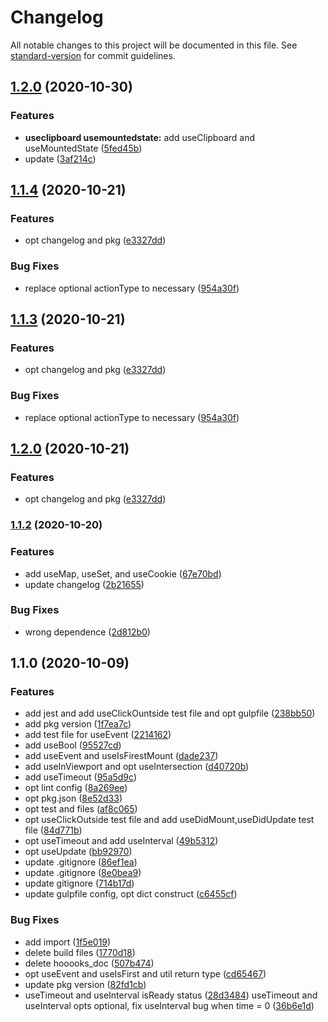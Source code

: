 # Changelog

All notable changes to this project will be documented in this file. See [standard-version](https://github.com/conventional-changelog/standard-version) for commit guidelines.

## [1.2.0](https://github.com/MatchaDog/hooooks/compare/v1.3.0...v1.2.0) (2020-10-30)


### Features

* **useclipboard usemountedstate:** add useClipboard and useMountedState ([5fed45b](https://github.com/MatchaDog/hooooks/commit/5fed45b305c6f07587f56d7579e41a846d3edd3e))
* update ([3af214c](https://github.com/MatchaDog/hooooks/commit/3af214c83521121ba6a9d37fcc8884cb4e1c50b4))

## [1.1.4](https://github.com/MatchaDog/hooooks/compare/v1.1.2...v1.3.0) (2020-10-21)


### Features

* opt changelog and pkg ([e3327dd](https://github.com/MatchaDog/hooooks/commit/e3327ddd02067c28ba79e48359a618c93221ff52))


### Bug Fixes

* replace optional actionType to necessary ([954a30f](https://github.com/MatchaDog/hooooks/commit/954a30f1b17d04b5404674fb530c9ff17caac35c))

## [1.1.3](https://github.com/MatchaDog/hooooks/compare/v1.1.2...v1.2.0) (2020-10-21)


### Features

* opt changelog and pkg ([e3327dd](https://github.com/MatchaDog/hooooks/commit/e3327ddd02067c28ba79e48359a618c93221ff52))


### Bug Fixes

* replace optional actionType to necessary ([954a30f](https://github.com/MatchaDog/hooooks/commit/954a30f1b17d04b5404674fb530c9ff17caac35c))

## [1.2.0](https://github.com/MatchaDog/hooooks/compare/v1.1.2...v1.2.0) (2020-10-21)


### Features

* opt changelog and pkg ([e3327dd](https://github.com/MatchaDog/hooooks/commit/e3327ddd02067c28ba79e48359a618c93221ff52))

### [1.1.2](https://github.com/MatchaDog/hooooks/compare/v1.2.0...v1.1.2) (2020-10-20)

### Features

* add useMap, useSet, and useCookie ([67e70bd](https://github.com/MatchaDog/hooooks/commit/67e70bd1c0fbfbbd2bf9c586bfd18f1a5eac03f1))
* update changelog ([2b21655](https://github.com/MatchaDog/hooooks/commit/2b2165527ed3047f0f0d6de2e5f6d015638af077))


### Bug Fixes

* wrong dependence ([2d812b0](https://github.com/MatchaDog/hooooks/commit/2d812b05c4eb1dc43b92cd44c0a4ac18ed33aa0a))

## 1.1.0 (2020-10-09)


### Features

* add jest and add useClickOuntside test file and opt gulpfile ([238bb50](https://github.com/MatchaDog/hooooks/commit/238bb50852ffadd449a399210f1807f7fb926af4))
* add pkg version ([1f7ea7c](https://github.com/MatchaDog/hooooks/commit/1f7ea7c40a3b81c8fa0fc94b2413dcb2255ad66a))
* add test file for useEvent ([2214162](https://github.com/MatchaDog/hooooks/commit/2214162ddbedcaffb1826a0795c594a1618c92f9))
* add useBool ([95527cd](https://github.com/MatchaDog/hooooks/commit/95527cd6029d8806fee47d13cc360e3d0011510d))
* add useEvent and useIsFirestMount ([dade237](https://github.com/MatchaDog/hooooks/commit/dade2378bb27a171ef4f5879b81a9832d4449d4a))
* add useInViewport and opt useIntersection ([d40720b](https://github.com/MatchaDog/hooooks/commit/d40720bc012e32fe5b9da655018b9f5cd5757fec))
* add useTimeout ([95a5d9c](https://github.com/MatchaDog/hooooks/commit/95a5d9c231787d41d263dd6b19518593cd02ff53))
* opt lint config ([8a269ee](https://github.com/MatchaDog/hooooks/commit/8a269eeb8d224d77a6e9214752001997e55d56da))
* opt pkg.json ([8e52d33](https://github.com/MatchaDog/hooooks/commit/8e52d338bfd21507ee660d8432179896b29bf4a6))
* opt test and files ([af8c065](https://github.com/MatchaDog/hooooks/commit/af8c0652f9ee27286f79e1548b90f66016dcf44a))
* opt useClickOutside test file and add useDidMount,useDidUpdate test file ([84d771b](https://github.com/MatchaDog/hooooks/commit/84d771bdfa9d85a651283e323fd93bde9a013275))
* opt useTimeout and add useInterval ([49b5312](https://github.com/MatchaDog/hooooks/commit/49b5312b37b0d4a7aa0cf603d632bb9709731894))
* opt useUpdate ([bb92970](https://github.com/MatchaDog/hooooks/commit/bb92970a607077e545c9afa69bfbcb7a07d909d6))
* update .gitignore ([86ef1ea](https://github.com/MatchaDog/hooooks/commit/86ef1eac73d4521da3745449b4a544eed81c121e))
* update .gitignore ([8e0bea9](https://github.com/MatchaDog/hooooks/commit/8e0bea9c9cb7ee72a9206106be0ede5cb86bf20e))
* update gitignore ([714b17d](https://github.com/MatchaDog/hooooks/commit/714b17d4a7a8048037967f08a69a873c3c1a98bb))
* update gulpfile config, opt dict construct ([c6455cf](https://github.com/MatchaDog/hooooks/commit/c6455cf5f318574788027ea88365b265801471ff))


### Bug Fixes

* add import ([1f5e019](https://github.com/MatchaDog/hooooks/commit/1f5e019fb343b7c69c9485c9d07998e3a4118e5b))
* delete build files ([1770d18](https://github.com/MatchaDog/hooooks/commit/1770d18910a95126c5b84a0fe80589fe46b7e9cd))
* delete hooooks_doc ([507b474](https://github.com/MatchaDog/hooooks/commit/507b47441b92efd73ddf6265e654fe37081a554c))
* opt useEvent and useIsFirst and util return type ([cd65467](https://github.com/MatchaDog/hooooks/commit/cd65467d2b67fc44bc2fabd99d36d26a91ab7c4d))
* update pkg version ([82fd1cb](https://github.com/MatchaDog/hooooks/commit/82fd1cb0edc0bbf7ce48076be5ea353e290a6539))
* useTimeout and useInterval isReady status ([28d3484](https://github.com/MatchaDog/hooooks/commit/28d348445a6676fef9469fac02e1296c22026993)) useTimeout and useInterval opts optional, fix useInterval bug when time = 0 ([36b6e1d](https://github.com/MatchaDog/hooooks/commit/36b6e1d7e82551c6d180fc1aca908ce3e5c7b12a))

